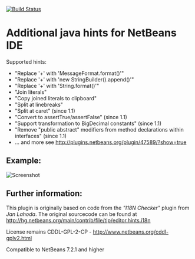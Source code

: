 [![Build Status](https://travis-ci.org/markiewb/nb-additional-hints.svg?branch=master)](https://travis-ci.org/markiewb/nb-additional-hints)

Additional java hints for NetBeans IDE
===================

Supported hints:
* "Replace '+' with 'MessageFormat.format()'"
* "Replace '+' with 'new StringBuilder().append()'"
* "Replace '+' with 'String.format()'"
* "Join literals"
* "Copy joined literals to clipboard"
* "Split at linebreaks"
* "Split at caret" (since 1.1)
* "Convert to assertTrue/assertFalse" (since 1.1)
* "Support transformation to BigDecimal constants" (since 1.1)
* "Remove "public abstract" modifiers from method declarations within interfaces" (since 1.1)
* ... and more see http://plugins.netbeans.org/plugin/47589/?show=true


Example:
--------

![Screenshot](https://raw.github.com/markiewb/nb-additional-hints/1.2.0/doc/screenshot.png)

Further information:
--------------------
This plugin is originally based on code from the _"I18N Checker"_ plugin from _Jan Lahoda_.
The original sourcecode can be found at http://hg.netbeans.org/main/contrib/file/tip/editor.hints.i18n

License remains CDDL-GPL-2-CP - http://www.netbeans.org/cddl-gplv2.html

Compatible to NetBeans 7.2.1 and higher
